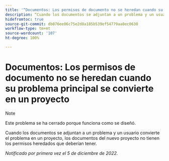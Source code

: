 ```yaml
---
title: '“Documentos: Los permisos de documento no se heredan cuando su problema principal se convierte en un proyecto”'
description: “Cuando los documentos se adjuntan a un problema y un usuario convierte el problema en un proyecto, los documentos del nuevo proyecto no tienen los permisos heredados que deberían tener”.
hidefromtoc: true
source-git-commit: db076ee06c75e2d8a185b539ef54779aa0ec0630
workflow-type: tm+mt
source-wordcount: '107'
ht-degree: 100%

---
```



# Documentos: Los permisos de documento no se heredan cuando su problema principal se convierte en un proyecto

>[!NOTE]
>
>Este problema se ha cerrado porque funciona como se diseñó.

<!--This issue is on both WF and WFP TOCs-->

Cuando los documentos se adjuntan a un problema y un usuario convierte el problema en un proyecto, los documentos del nuevo proyecto no tienen los permisos heredados que deberían tener.

_Notificado por primera vez el 5 de diciembre de 2022._

